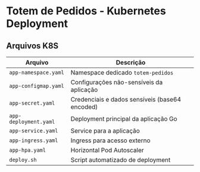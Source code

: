 # Totem de Pedidos - Kubernetes Deployment

## Arquivos K8S

| Arquivo | Descrição |
|---------|-----------|
| `app-namespace.yaml` | Namespace dedicado `totem-pedidos` |
| `app-configmap.yaml` | Configurações não-sensíveis da aplicação |
| `app-secret.yaml` | Credenciais e dados sensíveis (base64 encoded) |
| `app-deployment.yaml` | Deployment principal da aplicação Go |
| `app-service.yaml` | Service para a aplicação |
| `app-ingress.yaml` | Ingress para acesso externo |
| `app-hpa.yaml` | Horizontal Pod Autoscaler |
| `deploy.sh` | Script automatizado de deployment |
